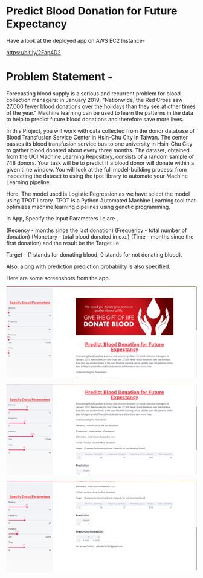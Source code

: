 # Predict Blood Donation for Future Expectancy

Have a look at the deployed app on AWS EC2 Instance-

https://bit.ly/2Fap4D2

# Problem Statement - 

Forecasting blood supply is a serious and recurrent problem for blood collection managers: in January 2019, "Nationwide, the Red Cross saw 27,000 fewer blood donations over the holidays than they see at other times of the year." Machine learning can be used to learn the patterns in the data to help to predict future blood donations and therefore save more lives.

In this Project, you will work with data collected from the donor database of Blood Transfusion Service Center in Hsin-Chu City in Taiwan. The center passes its blood transfusion service bus to one university in Hsin-Chu City to gather blood donated about every three months. The dataset, obtained from the UCI Machine Learning Repository, consists of a random sample of 748 donors. Your task will be to predict if a blood donor will donate within a given time window. You will look at the full model-building process: from inspecting the dataset to using the tpot library to automate your Machine Learning pipeline.


Here, The model used is Logistic Regression as we have select the model using TPOT library. TPOT is a Python Automated Machine Learning tool that optimizes machine learning pipelines using genetic programming.

In App, Specify the Input Parameters i.e are ,

(Recency - months since the last donation)
(Frequency - total number of donation)
(Monetary - total blood donated in c.c.)
(Time - months since the first donation) and the result be the Target i.e

Target - (1 stands for donating blood; 0 stands for not donating blood).

Also, along with prediction prediction probability is also specified.

Here are some screenshots from the app.

![](screenshots/1.png)

![](screenshots/2.png)

![](screenshots/3.png)



